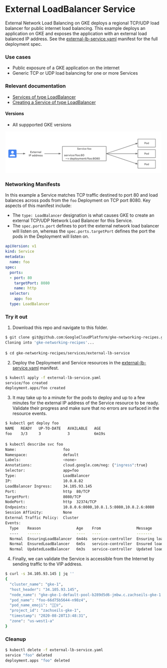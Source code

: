 # External LoadBalancer Service

External Network Load Balancing on GKE deploys a regional TCP/UDP load balancer for public internet load balancing.  This example deploys an application on GKE and exposes the application with an external load balanced IP address.  See the [external-lb-service.yaml](external-lb-service.yaml) manifest for the full deployment spec.

### Use cases

- Public exposure of a GKE application on the internet
- Generic TCP or UDP load balancing for one or more Services

### Relevant documentation

- [Services of type LoadBalancer](https://cloud.google.com/kubernetes-engine/docs/concepts/service#services_of_type_loadbalancer)
- [Creating a Service of type LoadBalancer](https://cloud.google.com/kubernetes-engine/docs/how-to/exposing-apps#creating_a_service_of_type_loadbalancer)

#### Versions

- All suppported GKE versions

![external loadbalancer service](../../../images/external-lb-service.png)

### Networking Manifests

In this example a Service matches TCP traffic destined to port 80 and load balances across pods from the `foo` Deployment on TCP port 8080.  Key aspects of this manifest include:

- The `type: LoadBalancer` designation is what causes GKE to create an external TCP/UDP Network Load Balancer for this Service.
- The `spec.ports.port` defines to port the external network load balancer will listen on, whereas the `spec.ports.targetPort` defines the port the pods in the Deployment will listen on.

```yaml
apiVersion: v1
kind: Service
metadata:
  name: foo
spec:
  ports:
  - port: 80
    targetPort: 8080
    name: http 
  selector:
    app: foo
  type: LoadBalancer
```

### Try it out

1. Download this repo and navigate to this folder.

```sh
$ git clone git@github.com:GoogleCloudPlatform/gke-networking-recipes.git
Cloning into 'gke-networking-recipes'...

$ cd gke-networking-recipes/services/external-lb-service
```

2. Deploy the Deployment and Service resources in the [external-lb-service.yaml](external-lb-service.yaml) manifest.

```sh
$ kubectl apply -f external-lb-service.yaml
service/foo created
deployment.apps/foo created
```

3. It may take up to a minute for the pods to deploy and up to a few minutes for the external IP address of the Service resource to be ready.  Validate their progress and make sure that no errors are surfaced in the resource events.

```sh
$ kubectl get deploy foo
NAME   READY   UP-TO-DATE   AVAILABLE   AGE
foo    3/3     3            3           6m19s

$ kubectl describe svc foo
Name:                     foo
Namespace:                default
Labels:                   <none>
Annotations:              cloud.google.com/neg: {"ingress":true}
Selector:                 app=foo
Type:                     LoadBalancer
IP:                       10.0.8.82
LoadBalancer Ingress:     34.105.93.145
Port:                     http  80/TCP
TargetPort:               8080/TCP
NodePort:                 http  32374/TCP
Endpoints:                10.8.0.6:8080,10.8.1.5:8080,10.8.2.6:8080
Session Affinity:         None
External Traffic Policy:  Cluster
Events:
  Type    Reason                Age    From                Message
  ----    ------                ----   ----                -------
  Normal  EnsuringLoadBalancer  6m44s  service-controller  Ensuring load balancer
  Normal  EnsuredLoadBalancer   6m5s   service-controller  Ensured load balancer
  Normal  UpdatedLoadBalancer   6m3s   service-controller  Updated load balancer with new hosts
```

4. Finally, we can validate the Service is accessible from the Internet by sending traffic to the VIP address.

```sh
$ curl -s 34.105.93.145 | jq ''
{
  "cluster_name": "gke-1",                                                                                                                                                     
  "host_header": "34.105.93.145",                                                                                                                                              
  "node_name": "gke-gke-1-default-pool-b289d5d6-jmbw.c.zachseils-gke-1.internal",                                                                                              
  "pod_name": "foo-66d75b5644-n98z4",                                                                                                                                          
  "pod_name_emoji": "🧖🏿‍♀",                                                                                                                                                   
  "project_id": "zachseils-gke-1",                                                                                                                                             
  "timestamp": "2020-08-28T13:48:31",                                                                                                                                          
  "zone": "us-west1-a"                                                                                                                                                         
}
```

### Cleanup

```sh
$ kubectl delete -f external-lb-service.yaml 
service "foo" deleted
deployment.apps "foo" deleted
``` 
